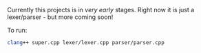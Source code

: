 Currently this projects is in *very early* stages. Right now it is just a lexer/parser - but more coming soon!

To run:
```bash
clang++ super.cpp lexer/lexer.cpp parser/parser.cpp
```
